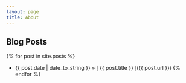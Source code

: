 ---layout: pagetitle: About---## Blog Posts{% for post in site.posts %}  * {{ post.date | date_to_string }} &raquo; [ {{ post.title }} ]({{ post.url }}){% endfor %}